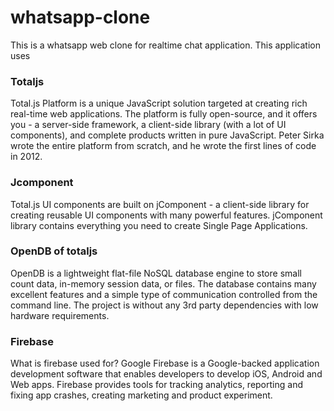 # whatsapp-clone 
This is a whatsapp web clone for realtime chat application.
This application uses
  ### Totaljs 
Total.js Platform is a unique JavaScript solution targeted at creating rich real-time web applications. The platform is fully open-source, and it offers you - a server-side framework, a client-side library (with a lot of UI components), and complete products written in pure JavaScript. Peter Sirka wrote the entire platform from scratch, and he wrote the first lines of code in 2012.
  ### Jcomponent
Total.js UI components are built on jComponent - a client-side library for creating reusable UI components with many powerful features. jComponent library contains everything you need to create Single Page Applications.
  ### OpenDB of totaljs
OpenDB is a lightweight flat-file NoSQL database engine to store small count data, in-memory session data, or files. The database contains many excellent features and a simple type of communication controlled from the command line. The project is without any 3rd party dependencies with low hardware requirements.
      
  ### Firebase
What is firebase used for?
Google Firebase is a Google-backed application development software that enables developers to develop iOS, Android and Web apps. Firebase provides tools for tracking analytics, reporting and fixing app crashes, creating marketing and product experiment.
